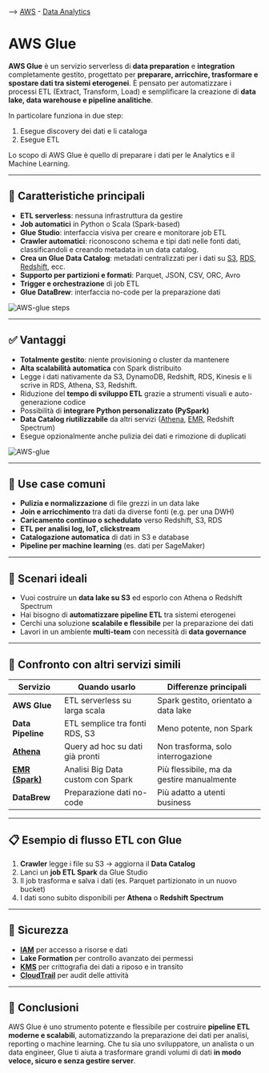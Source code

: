 --> [AWS](00-Intro/AWS.md)  -  [Data Analytics](07-IA-ML-Analytics/Intelligenza-artificiale-Machine-Learning-e-Analytics.md)
# AWS Glue

**AWS Glue** è un servizio serverless di **data preparation** e **integration** completamente gestito, progettato per **preparare, arricchire, trasformare e spostare dati tra sistemi eterogenei**. È pensato per automatizzare i processi ETL (Extract, Transform, Load) e semplificare la creazione di **data lake, data warehouse e pipeline analitiche**.

In particolare funziona in due step:
1. Esegue discovery dei dati e li cataloga
2. Esegue ETL

Lo scopo di AWS Glue è quello di preparare i dati per le Analytics e il Machine Learning.

---

## 🧩 Caratteristiche principali

- **ETL serverless**: nessuna infrastruttura da gestire  
- **Job automatici** in Python o Scala (Spark-based)  
- **Glue Studio**: interfaccia visiva per creare e monitorare job ETL  
- **Crawler automatici**: riconoscono schema e tipi dati nelle fonti dati, classificandoli e creando metadata in un data catalog.  
- **Crea un Glue Data Catalog**: metadati centralizzati per i dati su [S3](02-Storage-services/Amazon-S3.md), [RDS](04-Database-services/Amazon-RDS.md), [Redshift](07-IA-ML-Analytics/Analytics/Amazon-Redshift-e-Redshift-Serverless.md), ecc.  
- **Supporto per partizioni e formati**: Parquet, JSON, CSV, ORC, Avro  
- **Trigger e orchestrazione** di job ETL  
- **Glue DataBrew**: interfaccia no-code per la preparazione dati  

![AWS-glue steps](Glue-steps.png)

---

## ✅ Vantaggi

- **Totalmente gestito**: niente provisioning o cluster da mantenere  
- **Alta scalabilità automatica** con Spark distribuito  
- Legge i dati nativamente da S3, DynamoDB, Redshift, RDS, Kinesis e li scrive in RDS, Athena, S3, Redshift.  
- Riduzione del **tempo di sviluppo ETL** grazie a strumenti visuali e auto-generazione codice  
- Possibilità di **integrare Python personalizzato (PySpark)**  
- **Data Catalog riutilizzabile** da altri servizi ([Athena](07-IA-ML-Analytics/Analytics/Amazon-Athena.md), [EMR](07-IA-ML-Analytics/Analytics/Amazon-EMR.md), Redshift Spectrum)  
- Esegue opzionalmente anche pulizia dei dati e rimozione di duplicati  

![AWS-glue](AWS-glue.png)

---

## 🚀 Use case comuni

- **Pulizia e normalizzazione** di file grezzi in un data lake  
- **Join e arricchimento** tra dati da diverse fonti (e.g. per una DWH)  
- **Caricamento continuo o schedulato** verso Redshift, S3, RDS  
- **ETL per analisi log, IoT, clickstream**  
- **Catalogazione automatica** di dati in S3 e database  
- **Pipeline per machine learning** (es. dati per SageMaker)  

---

## 🧠 Scenari ideali

- Vuoi costruire un **data lake su S3** ed esporlo con Athena o Redshift Spectrum  
- Hai bisogno di **automatizzare pipeline ETL** tra sistemi eterogenei  
- Cerchi una soluzione **scalabile e flessibile** per la preparazione dei dati  
- Lavori in un ambiente **multi-team** con necessità di **data governance**  

---

## 🔄 Confronto con altri servizi simili

| Servizio             | Quando usarlo                                | Differenze principali                            |
|----------------------|-----------------------------------------------|--------------------------------------------------|
| **AWS Glue**         | ETL serverless su larga scala                 | Spark gestito, orientato a data lake             |
| **Data Pipeline**    | ETL semplice tra fonti RDS, S3                | Meno potente, non Spark                          |
| **[Athena](07-IA-ML-Analytics/Analytics/Amazon-Athena.md)**           | Query ad hoc su dati già pronti               | Non trasforma, solo interrogazione               |
| **[EMR (Spark)](07-IA-ML-Analytics/Analytics/Amazon-EMR.md)**      | Analisi Big Data custom con Spark             | Più flessibile, ma da gestire manualmente        |
| **DataBrew**         | Preparazione dati no-code                     | Più adatto a utenti business                     |

---

## 📋 Esempio di flusso ETL con Glue

1. **Crawler** legge i file su S3 → aggiorna il **Data Catalog**  
2. Lanci un **job ETL Spark** da Glue Studio  
3. Il job trasforma e salva i dati (es. Parquet partizionato in un nuovo bucket)  
4. I dati sono subito disponibili per **Athena** o **Redshift Spectrum**  

---

## 🔐 Sicurezza

- **[IAM](09-Sicurezza-Compliance-Governance/Sicurezza/AWS-IAM.md)** per accesso a risorse e dati  
- **Lake Formation** per controllo avanzato dei permessi  
- **[KMS](09-Sicurezza-Compliance-Governance/Sicurezza/AWS-KMS.md)** per crittografia dei dati a riposo e in transito  
- **[CloudTrail](08-Auditing-Monitoring-Logging/Amazon-CloudTrail.md)** per audit delle attività  

---

## 📌 Conclusioni

AWS Glue è uno strumento potente e flessibile per costruire **pipeline ETL moderne e scalabili**, automatizzando la preparazione dei dati per analisi, reporting o machine learning. Che tu sia uno sviluppatore, un analista o un data engineer, Glue ti aiuta a trasformare grandi volumi di dati **in modo veloce, sicuro e senza gestire server**.
